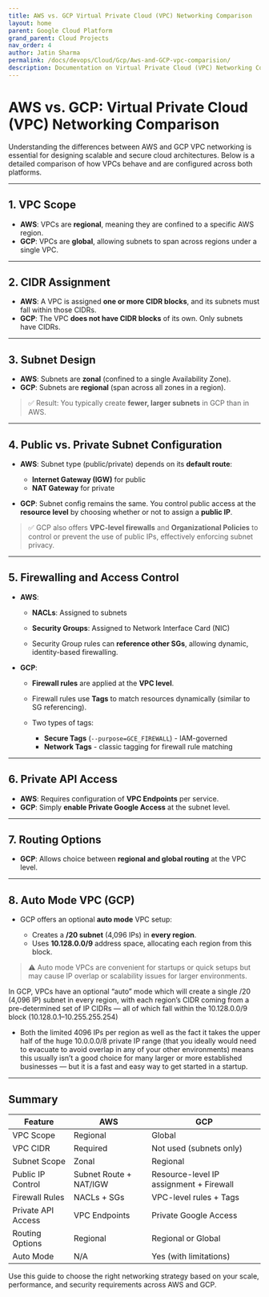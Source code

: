 ```yaml
---
title: AWS vs. GCP Virtual Private Cloud (VPC) Networking Comparison
layout: home
parent: Google Cloud Platform
grand_parent: Cloud Projects
nav_order: 4
author: Jatin Sharma
permalink: /docs/devops/Cloud/Gcp/Aws-and-GCP-vpc-comparision/
description: Documentation on Virtual Private Cloud (VPC) Networking Comparison.
---
```


# AWS vs. GCP: Virtual Private Cloud (VPC) Networking Comparison

Understanding the differences between AWS and GCP VPC networking is essential for designing scalable and secure cloud architectures. Below is a detailed comparison of how VPCs behave and are configured across both platforms.

---

## 1. VPC Scope

* **AWS**: VPCs are **regional**, meaning they are confined to a specific AWS region.
* **GCP**: VPCs are **global**, allowing subnets to span across regions under a single VPC.

---

## 2. CIDR Assignment

* **AWS**: A VPC is assigned **one or more CIDR blocks**, and its subnets must fall within those CIDRs.
* **GCP**: The VPC **does not have CIDR blocks** of its own. Only subnets have CIDRs.

---

## 3. Subnet Design

* **AWS**: Subnets are **zonal** (confined to a single Availability Zone).
* **GCP**: Subnets are **regional** (span across all zones in a region).

> ✅ Result: You typically create **fewer, larger subnets** in GCP than in AWS.

---

## 4. Public vs. Private Subnet Configuration

* **AWS**: Subnet type (public/private) depends on its **default route**:

  * **Internet Gateway (IGW)** for public
  * **NAT Gateway** for private

* **GCP**: Subnet config remains the same. You control public access at the **resource level** by choosing whether or not to assign a **public IP**.

> ✅ GCP also offers **VPC-level firewalls** and **Organizational Policies** to control or prevent the use of public IPs, effectively enforcing subnet privacy.

---

## 5. Firewalling and Access Control

* **AWS**:

  * **NACLs**: Assigned to subnets

  * **Security Groups**: Assigned to Network Interface Card (NIC)

  * Security Group rules can **reference other SGs**, allowing dynamic, identity-based firewalling.

* **GCP**:

  * **Firewall rules** are applied at the **VPC level**.
  * Firewall rules use **Tags** to match resources dynamically (similar to SG referencing).
  * Two types of tags:

    * **Secure Tags** (`--purpose=GCE_FIREWALL`) - IAM-governed
    * **Network Tags** - classic tagging for firewall rule matching

---

## 6. Private API Access

* **AWS**: Requires configuration of **VPC Endpoints** per service.
* **GCP**: Simply **enable Private Google Access** at the subnet level.

---

## 7. Routing Options

* **GCP**: Allows choice between **regional and global routing** at the VPC level.

---

## 8. Auto Mode VPC (GCP)

* GCP offers an optional **auto mode** VPC setup:

  * Creates a **/20 subnet** (4,096 IPs) in **every region**.
  * Uses **10.128.0.0/9** address space, allocating each region from this block.

> ⚠️ Auto mode VPCs are convenient for startups or quick setups but may cause IP overlap or scalability issues for larger environments.

In GCP, VPCs have an optional “auto” mode which will create a single /20 (4,096 IP) subnet in every region, with each region’s CIDR coming from a pre-determined set of IP CIDRs — all of which fall within the 10.128.0.0/9 block (10.128.0.1–10.255.255.254)

- Both the limited 4096 IPs per region as well as the fact it takes the upper half of the huge 10.0.0.0/8 private IP range (that you ideally would need to evacuate to avoid overlap in any of your other environments) means this usually isn’t a good choice for many larger or more established businesses — but it is a fast and easy way to get started in a startup.

---

## Summary

| Feature            | AWS                    | GCP                                     |
| ------------------ | ---------------------- | --------------------------------------- |
| VPC Scope          | Regional               | Global                                  |
| VPC CIDR           | Required               | Not used (subnets only)                 |
| Subnet Scope       | Zonal                  | Regional                                |
| Public IP Control  | Subnet Route + NAT/IGW | Resource-level IP assignment + Firewall |
| Firewall Rules     | NACLs + SGs            | VPC-level rules + Tags                  |
| Private API Access | VPC Endpoints          | Private Google Access                   |
| Routing Options    | Regional               | Regional or Global                      |
| Auto Mode          | N/A                    | Yes (with limitations)                  |

Use this guide to choose the right networking strategy based on your scale, performance, and security requirements across AWS and GCP.
